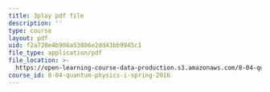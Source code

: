```yaml
---
title: 3play pdf file
description: ''
type: course
layout: pdf
uid: f2a720e4b908a53806e2dd43bb9945c1
file_type: application/pdf
file_location: >-
  https://open-learning-course-data-production.s3.amazonaws.com/8-04-quantum-physics-i-spring-2016/f2a720e4b908a53806e2dd43bb9945c1_OQMczXtDnpU.pdf
course_id: 8-04-quantum-physics-i-spring-2016
---
```

